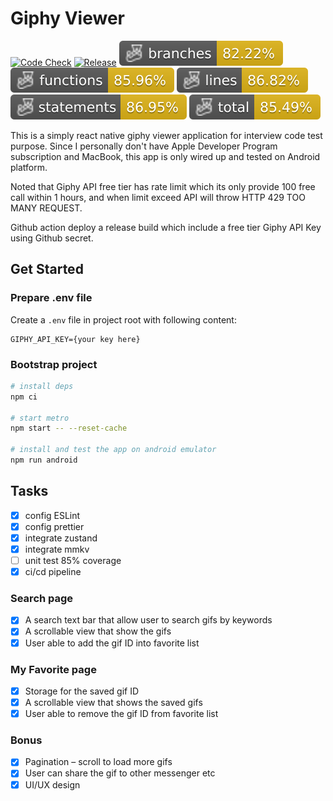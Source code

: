 # Giphy Viewer

[![Code Check](https://github.com/sawaYch/GiphyViewer/actions/workflows/code-check.yml/badge.svg)](https://github.com/sawaYch/GiphyViewer/actions/workflows/code-check.yml)
[![Release](https://github.com/sawaYch/GiphyViewer/actions/workflows/release-apk.yml/badge.svg?event=push)](https://github.com/sawaYch/GiphyViewer/actions/workflows/release-apk.yml)
![Branches](./badges/coverage-branches.svg)
![Functions](./badges/coverage-functions.svg)
![Lines](./badges/coverage-lines.svg)
![Statements](./badges/coverage-statements.svg)
![Coverage total](./badges/coverage-total.svg)

This is a simply react native giphy viewer application for interview code test purpose. Since I personally don't have Apple Developer Program subscription and MacBook, this app is only wired up and tested on Android platform.  

Noted that Giphy API free tier has rate limit which its only provide 100 free call within 1 hours, and when limit exceed API will throw HTTP 429 TOO MANY REQUEST.

Github action deploy a release build which include a free tier Giphy API Key using Github secret.  

## Get Started

### Prepare .env file

Create a `.env` file in project root with following content:

```text
GIPHY_API_KEY={your key here}
```

### Bootstrap project

```bash
# install deps
npm ci

# start metro
npm start -- --reset-cache

# install and test the app on android emulator
npm run android
```

## Tasks

- [x] config ESLint
- [x]  config prettier
- [x]  integrate zustand
- [x]  integrate mmkv
- [ ]  unit test 85% coverage
- [x]  ci/cd pipeline

### Search page

- [x]  A search text bar that allow user to search gifs by keywords
- [x]  A scrollable view that show the gifs
- [x]  User able to add the gif ID into favorite list

### My Favorite page

- [x]  Storage for the saved gif ID
- [x]  A scrollable view that shows the saved gifs
- [x]  User able to remove the gif ID from favorite list

### Bonus

- [x]  Pagination – scroll to load more gifs
- [x]  User can share the gif to other messenger etc
- [x]  UI/UX design
